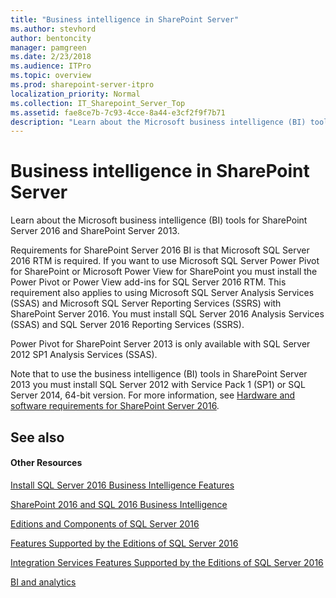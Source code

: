 ```yaml
---
title: "Business intelligence in SharePoint Server"
ms.author: stevhord
author: bentoncity
manager: pamgreen
ms.date: 2/23/2018
ms.audience: ITPro
ms.topic: overview
ms.prod: sharepoint-server-itpro
localization_priority: Normal
ms.collection: IT_Sharepoint_Server_Top
ms.assetid: fae8ce7b-7c93-4cce-8a44-e3cf2f9f7b71
description: "Learn about the Microsoft business intelligence (BI) tools for SharePoint Server 2016 and SharePoint Server 2013."
---
```


# Business intelligence in SharePoint Server

Learn about the Microsoft business intelligence (BI) tools for SharePoint Server 2016 and SharePoint Server 2013.
  
Requirements for SharePoint Server 2016 BI is that Microsoft SQL Server 2016 RTM is required. If you want to use Microsoft SQL Server Power Pivot for SharePoint or Microsoft Power View for SharePoint you must install the Power Pivot or Power View add-ins for SQL Server 2016 RTM. This requirement also applies to using Microsoft SQL Server Analysis Services (SSAS) and Microsoft SQL Server Reporting Services (SSRS) with SharePoint Server 2016. You must install SQL Server 2016 Analysis Services (SSAS) and SQL Server 2016 Reporting Services (SSRS).
  
Power Pivot for SharePoint Server 2013 is only available with SQL Server 2012 SP1 Analysis Services (SSAS).
  
Note that to use the business intelligence (BI) tools in SharePoint Server 2013 you must install SQL Server 2012 with Service Pack 1 (SP1) or SQL Server 2014, 64-bit version. For more information, see [Hardware and software requirements for SharePoint Server 2016](../install/hardware-and-software-requirements.md).
  
## See also

#### Other Resources

[Install SQL Server 2016 Business Intelligence Features](https://msdn.microsoft.com/en-us/library/hh231681.aspx)
  
[SharePoint 2016 and SQL 2016 Business Intelligence](https://sharepointpromag.com/sharepoint/sharepoint-2016-and-sql-2016-business-intelligence)
  
[Editions and Components of SQL Server 2016](https://msdn.microsoft.com/en-us/library/ms144275.aspx)
  
[Features Supported by the Editions of SQL Server 2016](https://msdn.microsoft.com/en-us/library/cc645993.aspx)
  
[Integration Services Features Supported by the Editions of SQL Server 2016](https://msdn.microsoft.com/en-us/library/mt736445.aspx)
  
[BI and analytics](https://www.microsoft.com/en-us/cloud-platform/bi-analytics)

